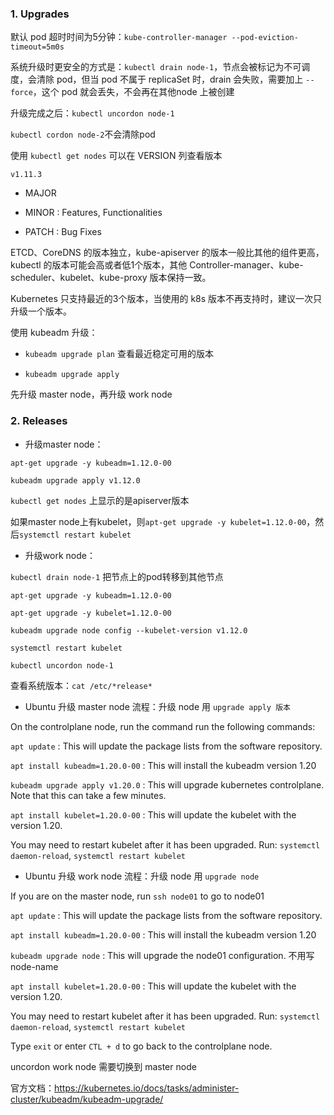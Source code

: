### 1. Upgrades

默认 pod 超时时间为5分钟：`kube-controller-manager --pod-eviction-timeout=5m0s`

系统升级时更安全的方式是：`kubectl drain node-1`，节点会被标记为不可调度，会清除 pod，但当 pod 不属于 replicaSet 时，drain 会失败，需要加上 `--force`，这个 pod 就会丢失，不会再在其他node 上被创建

升级完成之后：`kubectl uncordon node-1`

`kubectl cordon node-2`不会清除pod

使用 `kubectl get nodes` 可以在 VERSION 列查看版本

`v1.11.3`

- MAJOR

- MINOR : Features, Functionalities

- PATCH : Bug Fixes

ETCD、CoreDNS 的版本独立，kube-apiserver 的版本一般比其他的组件更高，kubectl 的版本可能会高或者低1个版本，其他 Controller-manager、kube-scheduler、kubelet、kube-proxy 版本保持一致。

Kubernetes 只支持最近的3个版本，当使用的 k8s 版本不再支持时，建议一次只升级一个版本。

使用 kubeadm 升级：

- `kubeadm upgrade plan` 查看最近稳定可用的版本

- `kubeadm upgrade apply`

先升级 master node，再升级 work node


### 2. Releases

- 升级master node：

`apt-get upgrade -y kubeadm=1.12.0-00`

`kubeadm upgrade apply v1.12.0`

`kubectl get nodes` 上显示的是apiserver版本

如果master node上有kubelet，则`apt-get upgrade -y kubelet=1.12.0-00`，然后`systemctl restart kubelet`

- 升级work node：

`kubectl drain node-1` 把节点上的pod转移到其他节点

`apt-get upgrade -y kubeadm=1.12.0-00`

`apt-get upgrade -y kubelet=1.12.0-00`

`kubeadm upgrade node config --kubelet-version v1.12.0`

`systemctl restart kubelet`

`kubectl uncordon node-1`

查看系统版本：`cat /etc/*release*`

- Ubuntu 升级 master node 流程：升级 node 用 `upgrade apply 版本`

On the controlplane node, run the command run the following commands: 

`apt update` : This will update the package lists from the software repository.

`apt install kubeadm=1.20.0-00` : This will install the kubeadm version 1.20

`kubeadm upgrade apply v1.20.0` : This will upgrade kubernetes controlplane. Note that this can take a few minutes.

`apt install kubelet=1.20.0-00` : This will update the kubelet with the version 1.20.

You may need to restart kubelet after it has been upgraded. Run: `systemctl daemon-reload`, `systemctl restart kubelet`

- Ubuntu 升级 work node 流程：升级 node 用 `upgrade node`

If you are on the master node, run `ssh node01` to go to node01

`apt update` : This will update the package lists from the software repository.

`apt install kubeadm=1.20.0-00` : This will install the kubeadm version 1.20

`kubeadm upgrade node` : This will upgrade the node01 configuration. 不用写node-name

`apt install kubelet=1.20.0-00` : This will update the kubelet with the version 1.20.

You may need to restart kubelet after it has been upgraded. Run: `systemctl daemon-reload`, `systemctl restart kubelet`

Type `exit` or enter `CTL + d` to go back to the controlplane node.

uncordon work node 需要切换到 master node

官方文档：https://kubernetes.io/docs/tasks/administer-cluster/kubeadm/kubeadm-upgrade/